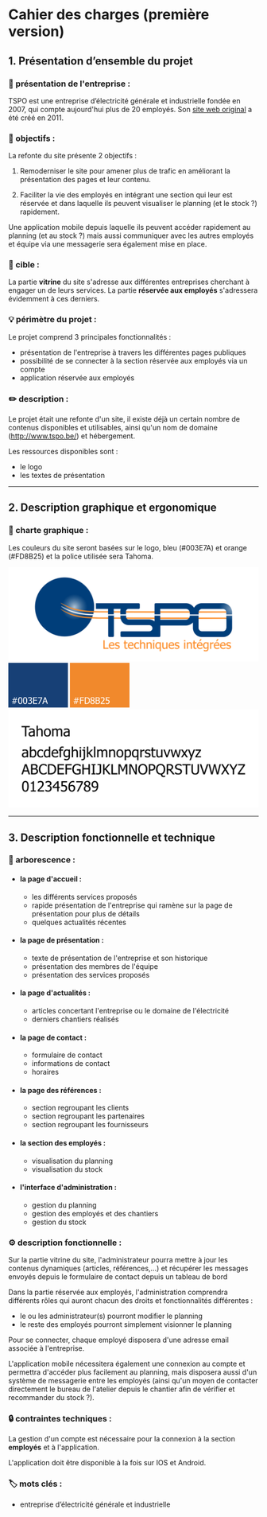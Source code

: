 # Cahier des charges (première version)

## 1. Présentation d’ensemble du projet

### 📄 présentation de l'entreprise :

TSPO est une entreprise d’électricité générale et industrielle fondée en 2007, qui compte aujourd'hui plus de 20
employés. Son [site web original](http://www.tspo.be/) a été créé en 2011.

### 🎯 objectifs :

La refonte du site présente 2 objectifs :

1. Remoderniser le site pour amener plus de trafic en améliorant la présentation des pages et leur contenu.

2. Faciliter la vie des employés en intégrant une section qui leur est réservée et dans laquelle ils peuvent visualiser
   le planning (et le stock ?) rapidement.

Une application mobile depuis laquelle ils peuvent accéder rapidement au planning (et au stock ?) mais aussi communiquer
avec les autres employés et équipe via une messagerie sera également mise en place.

### 👥 cible :

La partie **vitrine** du site s'adresse aux différentes entreprises cherchant à engager un de leurs services. La partie
**réservée aux employés** s'adressera évidemment à ces derniers.

### 💡 périmètre du projet :

Le projet comprend 3 principales fonctionnalités :

- présentation de l'entreprise à travers les différentes pages publiques
- possibilité de se connecter à la section réservée aux employés via un compte
- application réservée aux employés

### ✏️ description :

Le projet était une refonte d'un site, il existe déjà un certain nombre de contenus disponibles et utilisables, ainsi
qu'un nom de domaine (http://www.tspo.be/) et hébergement.

Les ressources disponibles sont :

- le logo
- les textes de présentation

---

## 2. Description graphique et ergonomique

### 🎨 charte graphique :

Les couleurs du site seront basées sur le logo, bleu (#003E7A) et orange (#FD8B25) et la police utilisée sera Tahoma.

<img src="readme/logo-old.svg"/>
<img src="readme/003E7A.png" alt="#003E7A" width="120"/>
<img src="readme/FD8B25.png" alt="#FD8B25" width="120"/>
<img src="readme/Tahoma.png" alt="Tahoma"/>

---

## 3. Description fonctionnelle et technique

### 🌳 arborescence :

- #### la page d'accueil :
    - les différents services proposés
    - rapide présentation de l'entreprise qui ramène sur la page de présentation pour plus de détails
    - quelques actualités récentes
- #### la page de présentation :
    - texte de présentation de l'entreprise et son historique
    - présentation des membres de l'équipe
    - présentation des services proposés
- #### la page d'actualités :
    - articles concertant l'entreprise ou le domaine de l'électricité
    - derniers chantiers réalisés
- #### la page de contact :
    - formulaire de contact
    - informations de contact
    - horaires
- #### la page des références :
    - section regroupant les clients
    - section regroupant les partenaires
    - section regroupant les fournisseurs
- #### la section des employés :
    - visualisation du planning
    - visualisation du stock
- #### l'interface d'administration :
    - gestion du planning
    - gestion des employés et des chantiers
    - gestion du stock

### ⚙️ description fonctionnelle :

Sur la partie vitrine du site, l'administrateur pourra mettre à jour les contenus dynamiques (articles, références,...)
et récupérer les messages envoyés depuis le formulaire de contact depuis un tableau de bord

Dans la partie réservée aux employés, l'administration comprendra différents rôles qui auront chacun des droits et
fonctionnalités différentes :

- le ou les administrateur(s) pourront modifier le planning
- le reste des employés pourront simplement visionner le planning

Pour se connecter, chaque employé disposera d'une adresse email associée à l'entreprise.

L'application mobile nécessitera également une connexion au compte et permettra d'accéder plus facilement au planning,
mais disposera aussi d'un système de messagerie entre les employés (ainsi qu'un moyen de contacter directement le bureau
de l'atelier depuis le chantier afin de vérifier et recommander du stock ?).

### 🔒 contraintes techniques :

La gestion d'un compte est nécessaire pour la connexion à la section **employés** et à l'application.

L'application doit être disponible à la fois sur IOS et Android.

### 🏷️ mots clés :

- entreprise d’électricité générale et industrielle
